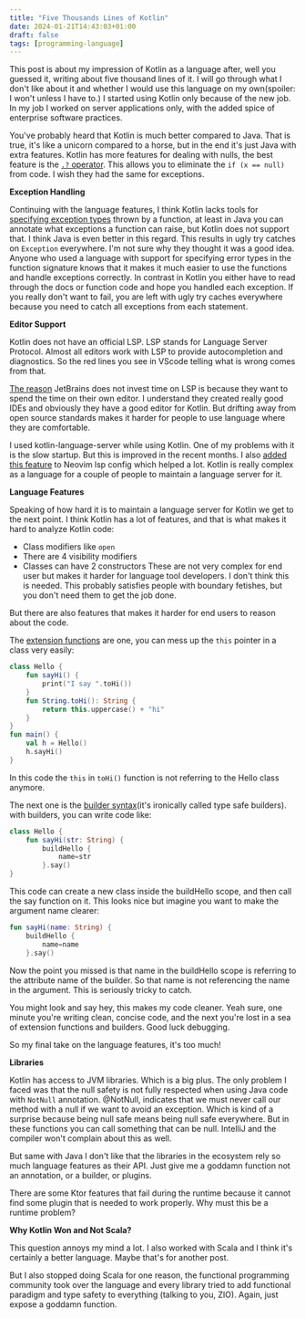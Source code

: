 ```yaml
---
title: "Five Thousands Lines of Kotlin"
date: 2024-01-21T14:43:03+01:00
draft: false
tags: [programming-language]
---
```


This post is about my impression of Kotlin as a language after, well you guessed it, writing about five thousand lines of it. I will go through what I don't like about it and whether I would use this language on my own(spoiler: I won't unless I have to.) I started using Kotlin only because of the new job. In my job I worked on server applications only, with the added spice of enterprise software practices.

You've probably heard that Kotlin is much better compared to Java. That is true, it's like a unicorn compared to a horse, but in the end it's just Java with extra features. Kotlin has more features for dealing with nulls, the best feature is the [`.?` operator](https://kotlinlang.org/docs/null-safety.html#safe-calls). This allows you to eliminate the `if (x == null)` from code. I wish they had the same for exceptions.

**Exception Handling**

Continuing with the language features, I think Kotlin lacks tools for [specifying exception types](https://kotlinlang.org/docs/exceptions.html#checked-exceptions) thrown by a function, at least in Java you can annotate what exceptions a function can raise, but Kotlin does not support that.
I think Java is even better in this regard.
This results in ugly try catches on `Exception` everywhere.
I'm not sure why they thought it was a good idea.
Anyone who used a language with support for specifying error types in the function signature knows that it makes it much easier to use the functions and handle exceptions correctly.
In contrast in Kotlin you either have to read through the docs or function code and hope you handled each exception. If you really don't want to fail, you are left with ugly try caches everywhere because you need to catch all exceptions from each statement.

**Editor Support**

Kotlin does not have an official LSP.
LSP stands for Language Server Protocol. Almost all editors work with LSP to provide autocompletion and diagnostics. So the red lines you see in VScode telling what is wrong comes from that.

[The reason](https://discuss.kotlinlang.org/t/any-plan-for-supporting-language-server-protocol/2471) JetBrains does not invest time on LSP is because they want to spend the time on their own editor.
I understand they created really good IDEs and obviously they have a good editor for Kotlin.
But drifting away from open source standards makes it harder for people to use language where they are comfortable.

I used kotlin-language-server while using Kotlin.
One of my problems with it is the slow startup. But this is improved in the recent months. I also [added this feature](https://github.com/neovim/nvim-lspconfig/pull/2930) to Neovim lsp config which helped a lot.
Kotlin is really complex as a language for a couple of people to maintain a language server for it.

**Language Features**

Speaking of how hard it is to maintain a language server for Kotlin we get to the next point.
I think Kotlin has a lot of features, and that is what makes it hard to analyze Kotlin code:

- Class modifiers like `open`
- There are 4 visibility modifiers
- Classes can have 2 constructors
These are not very complex for end user but makes it harder for language tool developers.
I don't think this is needed. This probably satisfies people with boundary fetishes, but you don't need them to get the job done.

But there are also features that makes it harder for end users to reason about the code.

The [extension functions](https://kotlinlang.org/docs/extensions.html) are one, you can mess up the `this` pointer in a class very easily:

```kotlin
class Hello {
    fun sayHi() {
        print("I say ".toHi())
    }
    fun String.toHi(): String {
        return this.uppercase() + "hi"
    }
}
fun main() {
    val h = Hello()
    h.sayHi()
}
```

In this code the `this` in `toHi()` function is not referring to the Hello class anymore.


The next one is the [builder syntax](https://kotlinlang.org/docs/type-safe-builders.html)(it's ironically called type safe builders).
with builders, you can write code like:

```kotlin
class Hello {
    fun sayHi(str: String) {
        buildHello {
	        name=str
        }.say()
}
```

This code can create a new class inside the buildHello scope, and then call the say function on it. This looks nice but imagine you want to make the argument name clearer:

```kotlin
fun sayHi(name: String) {
	buildHello {
		name=name
	}.say()
```

Now the point you missed is that name in the buildHello scope is referring to the attribute name of the builder. So that name is not referencing the name in the argument. This is seriously tricky to catch.

You might look and say hey, this makes my code cleaner. Yeah sure, one minute you're writing clean, concise code, and the next you're lost in a sea of extension functions and builders. Good luck debugging.

So my final take on the language features, it's too much!

**Libraries**

Kotlin has access to JVM libraries. Which is a big plus.
The only problem I faced was that the null safety is not fully respected when using Java code with `NotNull` annotation.
@NotNull, indicates that we must never call our method with a null if we want to avoid an exception.
Which is kind of a surprise because being null safe means being null safe everywhere.
But in these functions you can call something that can be null.
IntelliJ and the compiler won't complain about this as well.

But same with Java I don't like that the libraries in the ecosystem rely so much language features as their API. Just give me a goddamn function not an annotation, or a builder, or plugins.

There are some Ktor features that fail during the runtime because it cannot find some plugin that is needed to work properly. Why must this be a runtime problem?

**Why Kotlin Won and Not Scala?**

This question annoys my mind a lot. I also worked with Scala and I think it's certainly a better language. Maybe that's for another post.

But I also stopped doing Scala for one reason, the functional programming community took over the language and every library tried to add functional paradigm and type safety to everything (talking to you, ZIO). Again, just expose a goddamn function.
